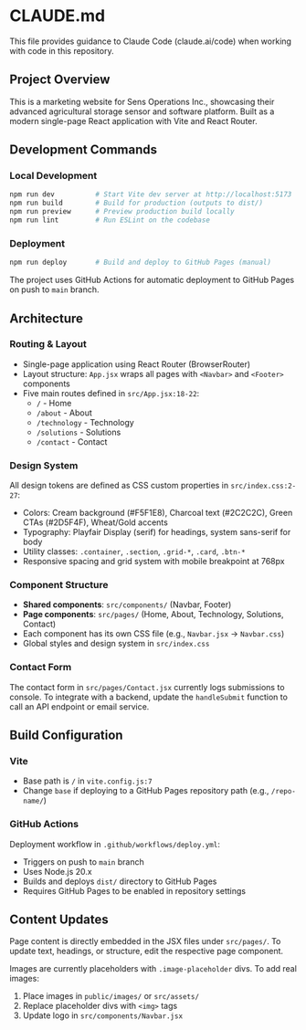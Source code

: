 # CLAUDE.md

This file provides guidance to Claude Code (claude.ai/code) when working with code in this repository.

## Project Overview

This is a marketing website for Sens Operations Inc., showcasing their advanced agricultural storage sensor and software platform. Built as a modern single-page React application with Vite and React Router.

## Development Commands

### Local Development
```bash
npm run dev          # Start Vite dev server at http://localhost:5173
npm run build        # Build for production (outputs to dist/)
npm run preview      # Preview production build locally
npm run lint         # Run ESLint on the codebase
```

### Deployment
```bash
npm run deploy       # Build and deploy to GitHub Pages (manual)
```

The project uses GitHub Actions for automatic deployment to GitHub Pages on push to `main` branch.

## Architecture

### Routing & Layout
- Single-page application using React Router (BrowserRouter)
- Layout structure: `App.jsx` wraps all pages with `<Navbar>` and `<Footer>` components
- Five main routes defined in `src/App.jsx:18-22`:
  - `/` - Home
  - `/about` - About
  - `/technology` - Technology
  - `/solutions` - Solutions
  - `/contact` - Contact

### Design System
All design tokens are defined as CSS custom properties in `src/index.css:2-27`:
- Colors: Cream background (#F5F1E8), Charcoal text (#2C2C2C), Green CTAs (#2D5F4F), Wheat/Gold accents
- Typography: Playfair Display (serif) for headings, system sans-serif for body
- Utility classes: `.container`, `.section`, `.grid-*`, `.card`, `.btn-*`
- Responsive spacing and grid system with mobile breakpoint at 768px

### Component Structure
- **Shared components**: `src/components/` (Navbar, Footer)
- **Page components**: `src/pages/` (Home, About, Technology, Solutions, Contact)
- Each component has its own CSS file (e.g., `Navbar.jsx` → `Navbar.css`)
- Global styles and design system in `src/index.css`

### Contact Form
The contact form in `src/pages/Contact.jsx` currently logs submissions to console. To integrate with a backend, update the `handleSubmit` function to call an API endpoint or email service.

## Build Configuration

### Vite
- Base path is `/` in `vite.config.js:7`
- Change `base` if deploying to a GitHub Pages repository path (e.g., `/repo-name/`)

### GitHub Actions
Deployment workflow in `.github/workflows/deploy.yml`:
- Triggers on push to `main` branch
- Uses Node.js 20.x
- Builds and deploys `dist/` directory to GitHub Pages
- Requires GitHub Pages to be enabled in repository settings

## Content Updates

Page content is directly embedded in the JSX files under `src/pages/`. To update text, headings, or structure, edit the respective page component.

Images are currently placeholders with `.image-placeholder` divs. To add real images:
1. Place images in `public/images/` or `src/assets/`
2. Replace placeholder divs with `<img>` tags
3. Update logo in `src/components/Navbar.jsx`
